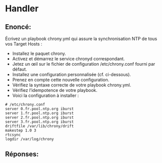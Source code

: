 # Handler

## Enoncé:
Écrivez un playbook chrony.yml qui assure la synchronisation NTP de tous vos Target Hosts :

- Installez le paquet chrony.
- Activez et démarrez le service chronyd correspondant.
- Jetez un œil sur le fichier de configuration /etc/chrony.conf fourni par défaut.
- Installez une configuration personnalisée (cf. ci-dessous).
- Prenez en compte cette nouvelle configuration.
- Vérifiez la syntaxe correcte de votre playbook chrony.yml.
- Vérifiez l’idempotence de votre playbook.
- Voici la configuration à installer :

```
# /etc/chrony.conf
server 0.fr.pool.ntp.org iburst
server 1.fr.pool.ntp.org iburst
server 2.fr.pool.ntp.org iburst
server 3.fr.pool.ntp.org iburst
driftfile /var/lib/chrony/drift
makestep 1.0 3
rtcsync
logdir /var/log/chrony
```

## Réponses:

